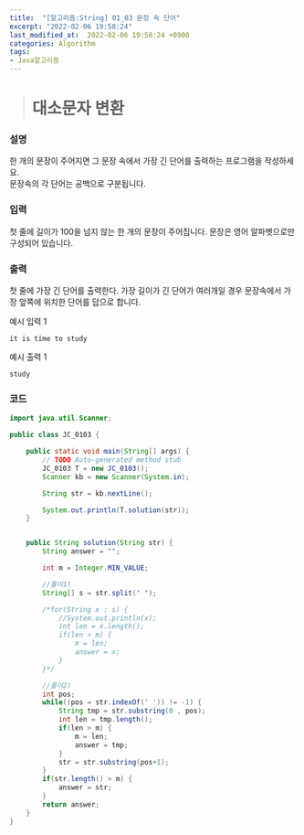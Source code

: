 ```yaml
---
title:  "[알고리즘:String] 01_03 문장 속 단어"
excerpt: "2022-02-06 19:58:24"
last_modified_at:  2022-02-06 19:58:24 +0900
categories: Algorithm
tags:
- Java알고리즘
---
```


># 대소문자 변환  

### 설명  

한 개의 문장이 주어지면 그 문장 속에서 가장 긴 단어를 출력하는 프로그램을 작성하세요.  
문장속의 각 단어는 공백으로 구분됩니다.  


### 입력  

첫 줄에 길이가 100을 넘지 않는 한 개의 문장이 주어집니다. 문장은 영어 알파벳으로만 구성되어 있습니다.  

### 출력  

첫 줄에 가장 긴 단어를 출력한다. 가장 길이가 긴 단어가 여러개일 경우 문장속에서 가장 앞쪽에 위치한 단어를 답으로 합니다.  

예시 입력 1   
```
it is time to study
```
예시 출력 1  
```
study
```

### 코드  

```java
import java.util.Scanner;

public class JC_0103 {

	public static void main(String[] args) {
		// TODO Auto-generated method stub
		JC_0103 T = new JC_0103();
		Scanner kb = new Scanner(System.in);

		String str = kb.nextLine();

		System.out.println(T.solution(str));
	}


	public String solution(String str) {
		String answer = "";

		int m = Integer.MIN_VALUE;

		//풀이1)
		String[] s = str.split(" ");

		/*for(String x : s) {
			//System.out.println(x);
			int len = x.length();
			if(len > m) {
				m = len;
				answer = x;
			}
		}*/

		//풀이2)
		int pos;
		while((pos = str.indexOf(' ')) != -1) {
			String tmp = str.substring(0 , pos);
			int len = tmp.length();
			if(len > m) {
				m = len;
				answer = tmp;
			}
			str = str.substring(pos+1);
		}
		if(str.length() > m) {
			answer = str;
		}
		return answer;
	}
}

```
